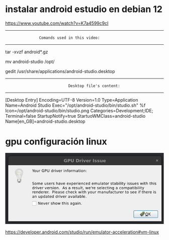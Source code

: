 # instalar android estudio en debian 12

https://www.youtube.com/watch?v=K7a4599c9cI


********************************************************
                   Comands used in this video:
********************************************************

tar -xvzf android*.gz

mv android-studio /opt/

gedit /usr/share/applications/android-studio.desktop

*********************************************************
                                Desktop file's content:
*********************************************************
[Desktop Entry]
Encoding=UTF-8
Version=1.0
Type=Application
Name=Android Studio
Exec="/opt/android-studio/bin/studio.sh" %f
Icon=/opt/android-studio/bin/studio.png
Categories=Development;IDE;
Terminal=false
StartupNotify=true
StartuoWMClass=android-studio
Name[en_GB]=android-studio.desktop


# gpu configuración linux
![warning gpu image](img/android.linux.gpu.warning.png)

https://developer.android.com/studio/run/emulator-acceleration#vm-linux

